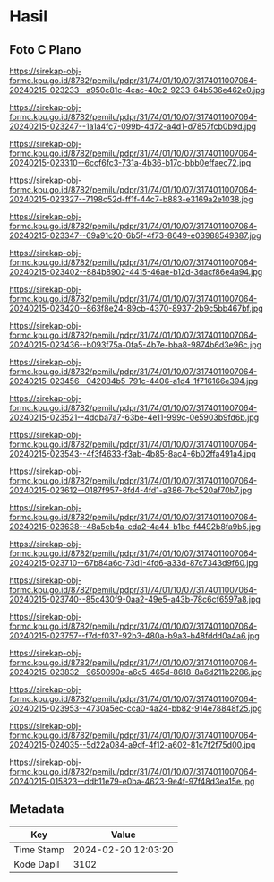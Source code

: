 # Hasil

## Foto C Plano

https://sirekap-obj-formc.kpu.go.id/8782/pemilu/pdpr/31/74/01/10/07/3174011007064-20240215-023233--a950c81c-4cac-40c2-9233-64b536e462e0.jpg

https://sirekap-obj-formc.kpu.go.id/8782/pemilu/pdpr/31/74/01/10/07/3174011007064-20240215-023247--1a1a4fc7-099b-4d72-a4d1-d7857fcb0b9d.jpg

https://sirekap-obj-formc.kpu.go.id/8782/pemilu/pdpr/31/74/01/10/07/3174011007064-20240215-023310--6ccf6fc3-731a-4b36-b17c-bbb0effaec72.jpg

https://sirekap-obj-formc.kpu.go.id/8782/pemilu/pdpr/31/74/01/10/07/3174011007064-20240215-023327--7198c52d-ff1f-44c7-b883-e3169a2e1038.jpg

https://sirekap-obj-formc.kpu.go.id/8782/pemilu/pdpr/31/74/01/10/07/3174011007064-20240215-023347--69a91c20-6b5f-4f73-8649-e03988549387.jpg

https://sirekap-obj-formc.kpu.go.id/8782/pemilu/pdpr/31/74/01/10/07/3174011007064-20240215-023402--884b8902-4415-46ae-b12d-3dacf86e4a94.jpg

https://sirekap-obj-formc.kpu.go.id/8782/pemilu/pdpr/31/74/01/10/07/3174011007064-20240215-023420--863f8e24-89cb-4370-8937-2b9c5bb467bf.jpg

https://sirekap-obj-formc.kpu.go.id/8782/pemilu/pdpr/31/74/01/10/07/3174011007064-20240215-023436--b093f75a-0fa5-4b7e-bba8-9874b6d3e96c.jpg

https://sirekap-obj-formc.kpu.go.id/8782/pemilu/pdpr/31/74/01/10/07/3174011007064-20240215-023456--042084b5-791c-4406-a1d4-1f716166e394.jpg

https://sirekap-obj-formc.kpu.go.id/8782/pemilu/pdpr/31/74/01/10/07/3174011007064-20240215-023521--4ddba7a7-63be-4e11-999c-0e5903b9fd6b.jpg

https://sirekap-obj-formc.kpu.go.id/8782/pemilu/pdpr/31/74/01/10/07/3174011007064-20240215-023543--4f3f4633-f3ab-4b85-8ac4-6b02ffa491a4.jpg

https://sirekap-obj-formc.kpu.go.id/8782/pemilu/pdpr/31/74/01/10/07/3174011007064-20240215-023612--0187f957-8fd4-4fd1-a386-7bc520af70b7.jpg

https://sirekap-obj-formc.kpu.go.id/8782/pemilu/pdpr/31/74/01/10/07/3174011007064-20240215-023638--48a5eb4a-eda2-4a44-b1bc-f4492b8fa9b5.jpg

https://sirekap-obj-formc.kpu.go.id/8782/pemilu/pdpr/31/74/01/10/07/3174011007064-20240215-023710--67b84a6c-73d1-4fd6-a33d-87c7343d9f60.jpg

https://sirekap-obj-formc.kpu.go.id/8782/pemilu/pdpr/31/74/01/10/07/3174011007064-20240215-023740--85c430f9-0aa2-49e5-a43b-78c6cf6597a8.jpg

https://sirekap-obj-formc.kpu.go.id/8782/pemilu/pdpr/31/74/01/10/07/3174011007064-20240215-023757--f7dcf037-92b3-480a-b9a3-b48fddd0a4a6.jpg

https://sirekap-obj-formc.kpu.go.id/8782/pemilu/pdpr/31/74/01/10/07/3174011007064-20240215-023832--9650090a-a6c5-465d-8618-8a6d211b2286.jpg

https://sirekap-obj-formc.kpu.go.id/8782/pemilu/pdpr/31/74/01/10/07/3174011007064-20240215-023953--4730a5ec-cca0-4a24-bb82-914e78848f25.jpg

https://sirekap-obj-formc.kpu.go.id/8782/pemilu/pdpr/31/74/01/10/07/3174011007064-20240215-024035--5d22a084-a9df-4f12-a602-81c7f2f75d00.jpg

https://sirekap-obj-formc.kpu.go.id/8782/pemilu/pdpr/31/74/01/10/07/3174011007064-20240215-015823--ddb11e79-e0ba-4623-9e4f-97f48d3ea15e.jpg


## Metadata

| Key        | Value               |
| ---------- | ------------------- |
| Time Stamp | 2024-02-20 12:03:20 |
| Kode Dapil | 3102                |




